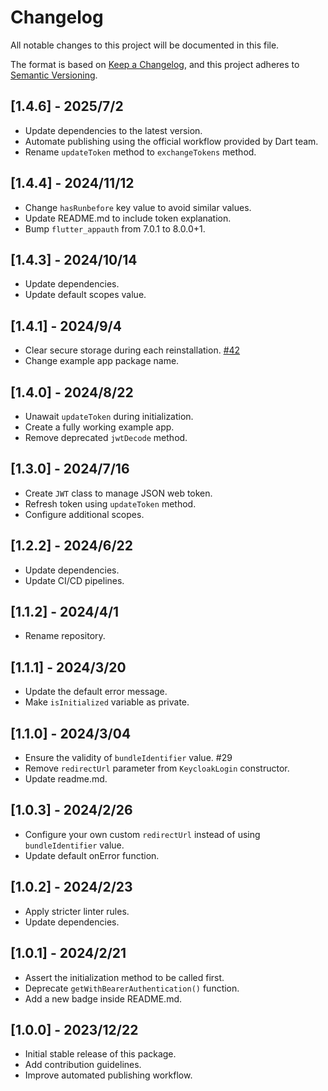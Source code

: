 # Changelog
All notable changes to this project will be documented in this file.

The format is based on [Keep a Changelog](https://keepachangelog.com/en/1.1.0),
and this project adheres to [Semantic Versioning](https://semver.org/spec/v2.0.0.html).

## [1.4.6] - 2025/7/2

- Update dependencies to the latest version.
- Automate publishing using the official workflow provided by Dart team.
- Rename `updateToken` method to `exchangeTokens` method.

## [1.4.4] - 2024/11/12

- Change `hasRunbefore` key value to avoid similar values.
- Update README.md to include token explanation.
- Bump `flutter_appauth` from 7.0.1 to 8.0.0+1.

## [1.4.3] - 2024/10/14

- Update dependencies.
- Update default scopes value.

## [1.4.1] - 2024/9/4

- Clear secure storage during each reinstallation. [#42](https://github.com/fa-fifi/keycloak_wrapper/issues/42)
- Change example app package name.

## [1.4.0] - 2024/8/22

- Unawait `updateToken` during initialization.
- Create a fully working example app.
- Remove deprecated `jwtDecode` method.

## [1.3.0] - 2024/7/16

- Create `JWT` class to manage JSON web token.
- Refresh token using `updateToken` method.
- Configure additional scopes.

## [1.2.2] - 2024/6/22

- Update dependencies.
- Update CI/CD pipelines.

## [1.1.2] - 2024/4/1

- Rename repository.

## [1.1.1] - 2024/3/20

- Update the default error message.
- Make `isInitialized` variable as private.

## [1.1.0] - 2024/3/04

- Ensure the validity of `bundleIdentifier` value. #29
- Remove `redirectUrl` parameter from `KeycloakLogin` constructor.
- Update readme.md.

## [1.0.3] - 2024/2/26

- Configure your own custom `redirectUrl` instead of using `bundleIdentifier` value.
- Update default onError function.

## [1.0.2] - 2024/2/23

- Apply stricter linter rules.
- Update dependencies.

## [1.0.1] - 2024/2/21

- Assert the initialization method to be called first.
- Deprecate `getWithBearerAuthentication()` function.
- Add a new badge inside README.md.

## [1.0.0] - 2023/12/22

- Initial stable release of this package.
- Add contribution guidelines.
- Improve automated publishing workflow.